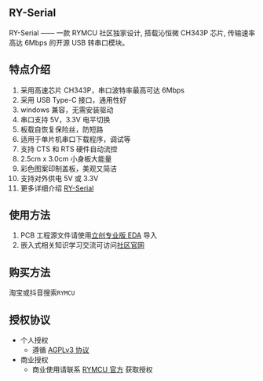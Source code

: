 ## RY-Serial
RY-Serial —— 一款 RYMCU 社区独家设计, 搭载沁恒微 CH343P 芯片, 传输速率高达 6Mbps 的开源 USB 转串口模块。
## 特点介绍
1. 采用高速芯片 CH343P，串口波特率最高可达 6Mbps
2. 采用 USB Type-C 接口，通用性好
3. windows 兼容，无需安装驱动
4. 串口支持 5V，3.3V 电平切换
5. 板载自恢复保险丝，防短路
6. 适用于单片机串口下载程序，调试等
7. 支持 CTS 和 RTS 硬件自动流控
8. 2.5cm x 3.0cm 小身板大能量
9. 彩色图案印制盖板，美观又简洁
10. 支持对外供电 5V 或 3.3V
11. 更多详细介绍 [RY-Serial](https://rymcu.com/product/8)

## 使用方法
1. PCB 工程源文件请使用[立创专业版 EDA](https://pro.lceda.cn/editor) 导入
2. 嵌入式相关知识学习交流可访问[社区官网](https://rymcu.com)

## 购买方法
淘宝或抖音搜索`RYMCU`

## 授权协议
- 个人授权
  - 遵循 [AGPLv3 协议](https://www.gnu.org/licenses/agpl-3.0.en.html)
- 商业授权
  - 商业使用请联系 [RYMCU 官方](mailto:hugh@rymcu.com) 获取授权 

